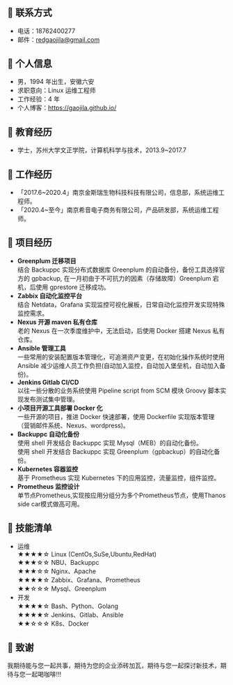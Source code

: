 # 


## 📱 联系方式

- 电话：18762400277
- 邮件：redgaojila@gmail.com

## 👨 个人信息

- 男，1994 年出生，安徽六安
- 求职意向：Linux 运维工程师
- 工作经验：4 年
- 个人博客：https://gaojila.github.io/

## 🏫 教育经历

- 学士，苏州大学文正学院，计算机科学与技术，2013.9~2017.7

## 👷 工作经历

- 「2017.6~2020.4」南京金斯瑞生物科技科技有限公司，信息部，系统运维工程师。
- 「2020.4~至今」南京希音电子商务有限公司，产品研发部，系统运维工程师。

## 📖 项目经历

- **Greenplum 迁移项目**  
  结合 Backuppc 实现分布式数据库 Greenplum 的自动备份，备份工具选择官方的 gpbackup,
  在一月初由于不可抗力的因素（存储故障）Greenplum 宕机，后使用 gprestore 迁移成功。
- **Zabbix 自动化监控平台**  
  结合 Netdata，Grafana 实现监控可视化展板，日常自动化监控开发实现特殊监控需求。
- **Nexus 开源 maven 私有仓库**  
  老的 Nexus 在一次季度维护中，无法启动，后使用 Docker 搭建 Nexus 私有仓库。
- **Ansible 管理工具**  
  一些常用的安装配置版本管理化，可追溯资产变更，在初始化操作系统时使用  
  Ansible 减少运维人员工作负担(自动加入监控，自动加入堡垒机，自动加入备份)。
- **Jenkins Gitlab CI/CD**  
  以往一些分散的业务系统使用 Pipeline script from SCM 模块 Groovy 脚本实现发布测试集中管理。
- **小项目开源工具部署 Docker 化**  
  一些开源的项目，推进 Docker 快速部署，使用 Dockerfile 实现版本管理（营销邮件系统、Nexus、wordpress)。
- **Backuppc 自动化备份**  
  使用 shell 开发结合 Backuppc 实现 Mysql（MEB）的自动化备份。  
  使用 shell 开发结合 Backuppc 实现 Greenplum（gpbackup）的自动化备份。
- **Kubernetes 容器监控**  
  基于 Prometheus 实现 Kubernetes 下的应用监控，流量监控，组件监控。
- **Prometheus 监控设计**  
  单节点Prometheus,实现按应用分组分为多个Prometheus节点，使用Thanos side car模式做高可用。

## 🐧 技能清单

- 运维  
  ★★★★☆ Linux (CentOs,SuSe,Ubuntu,RedHat)  
  ★★★☆☆ NBU、Backuppc  
  ★★★☆☆ Nginx、Apache  
  ★★★★☆ Zabbix、Grafana、Prometheus  
  ★★☆☆☆ Mysql、Greenplum
- 开发  
  ★★★★☆ Bash、Python、Golang  
  ★★★★☆ Jenkins、Gitlab、Ansible  
  ★★☆☆☆ K8s、Docker

## 💓 致谢

我期待能与您一起共事，期待为您的企业添砖加瓦，期待与您一起探讨新技术，期待与您一起喝咖啡!!!

